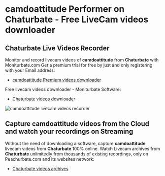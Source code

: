 # camdoattitude Performer on Chaturbate - Free LiveCam videos downloader

## Chaturbate Live Videos Recorder

Monitor and record livecam videos of **camdoattitude** from **Chaturbate** with Moniturbate.com
Get a premium trial for free by just and only registering with your Email address:
* [camdoattitude Premium videos downloader](https://moniturbate.com/request-demo-licence-key.html)

Free livecam videos downloader - Moniturbate Software:
* [Chaturbate videos downloader](https://moniturbate.com/moniturbate-download-software.html)

![camdoattitude livecam videos recorder](https://peachurnet.com/templates/moniturbate-software.png)


## Capture camdoattitude videos from the Cloud and watch your recordings on Streaming

Without the need of downloading a software, capture **camdoattitude** livecam videos from **Chaturbate** 100% online.
Watch Livecam archives from **Chaturbate** unlimitedly from thousands of existing recordings, only on Peachurbate.com and its websites network:
* [Chaturbate videos archives](https://peachurnet.com/)